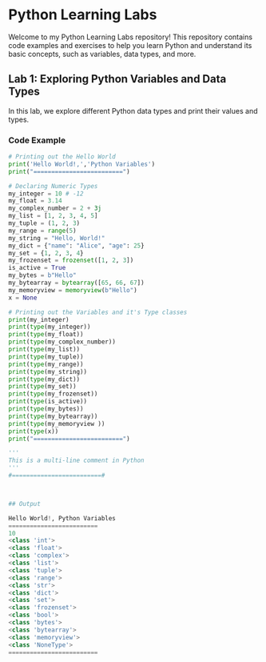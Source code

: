 # Python Learning Labs

Welcome to my Python Learning Labs repository! This repository contains code examples and exercises to help you learn Python and understand its basic concepts, such as variables, data types, and more.

## Lab 1: Exploring Python Variables and Data Types

In this lab, we explore different Python data types and print their values and types.

### Code Example

```python
# Printing out the Hello World
print('Hello World!,','Python Variables')
print("=========================")

# Declaring Numeric Types
my_integer = 10 # -12
my_float = 3.14
my_complex_number = 2 + 3j
my_list = [1, 2, 3, 4, 5]
my_tuple = (1, 2, 3)
my_range = range(5)
my_string = "Hello, World!"
my_dict = {"name": "Alice", "age": 25}
my_set = {1, 2, 3, 4}
my_frozenset = frozenset([1, 2, 3])
is_active = True
my_bytes = b"Hello"
my_bytearray = bytearray([65, 66, 67])
my_memoryview = memoryview(b"Hello")
x = None

# Printing out the Variables and it's Type classes
print(my_integer)
print(type(my_integer))
print(type(my_float))
print(type(my_complex_number))
print(type(my_list))
print(type(my_tuple))
print(type(my_range))
print(type(my_string))
print(type(my_dict))
print(type(my_set))
print(type(my_frozenset))
print(type(is_active))
print(type(my_bytes))
print(type(my_bytearray))
print(type(my_memoryview ))
print(type(x))
print("=========================")

'''
This is a multi-line comment in Python
'''
#=========================#



## Output

Hello World!, Python Variables
=========================
10
<class 'int'>
<class 'float'>
<class 'complex'>
<class 'list'>
<class 'tuple'>
<class 'range'>
<class 'str'>
<class 'dict'>
<class 'set'>
<class 'frozenset'>
<class 'bool'>
<class 'bytes'>
<class 'bytearray'>
<class 'memoryview'>
<class 'NoneType'>
=========================

